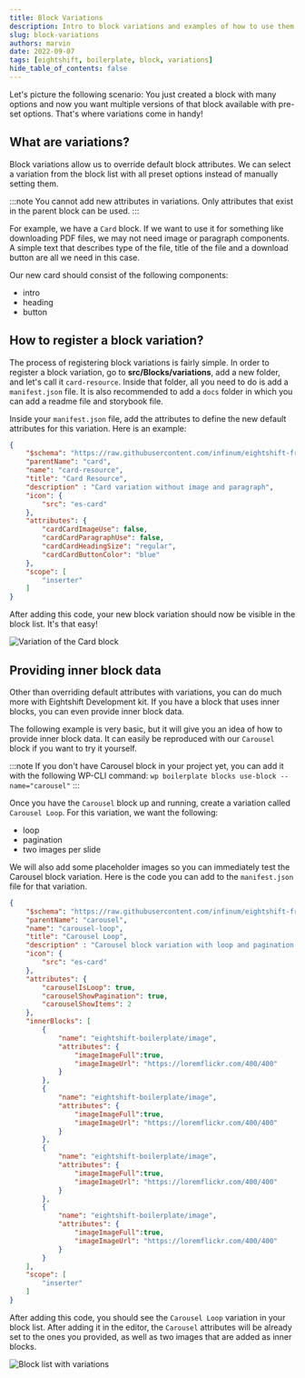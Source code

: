 ```yaml
---
title: Block Variations
description: Intro to block variations and examples of how to use them
slug: block-variations
authors: marvin
date: 2022-09-07
tags: [eightshift, boilerplate, block, variations]
hide_table_of_contents: false
---
```


Let's picture the following scenario: You just created a block with many options and now you want multiple versions of that block available with pre-set options. That's where variations come in handy!
<!--truncate-->

## What are variations?

Block variations allow us to override default block attributes. We can select a variation from the block list with all preset options instead of manually setting them.

:::note
You cannot add new attributes in variations. Only attributes that exist in the parent block can be used.
:::

For example, we have a `Card` block. If we want to use it for something like downloading PDF files, we may not need image or paragraph components. A simple text that describes type of the file, title of the file and a download button are all we need in this case.

Our new card should consist of the following components:
- intro
- heading
- button

## How to register a block variation?

The process of registering block variations is fairly simple. In order to register a block variation, go to **src/Blocks/variations**, add a new folder, and let's call it `card-resource`. Inside that folder, all you need to do is add a `manifest.json` file. It is also recommended to add a `docs` folder in which you can add a readme file and storybook file.

Inside your `manifest.json` file, add the attributes to define the new default attributes for this variation. Here is an example:

```json
{
	"$schema": "https://raw.githubusercontent.com/infinum/eightshift-frontend-libs/develop/schemas/variation.json",
	"parentName": "card",
	"name": "card-resource",
	"title": "Card Resource",
	"description" : "Card variation without image and paragraph",
	"icon": {
		"src": "es-card"
	},
	"attributes": {
		"cardCardImageUse": false,
		"cardCardParagraphUse": false,
		"cardCardHeadingSize": "regular",
		"cardCardButtonColor": "blue"
	},
	"scope": [
		"inserter"
	]
}
```

After adding this code, your new block variation should now be visible in the block list. It's that easy!

![Variation of the Card block](/img/blog/card-resource.webp)

## Providing inner block data
Other than overriding default attributes with variations, you can do much more with Eightshift Development kit. If you have a block that uses inner blocks, you can even provide inner block data.

The following example is very basic, but it will give you an idea of how to provide inner block data. It can easily be reproduced with our `Carousel` block if you want to try it yourself.

:::note
If you don't have Carousel block in your project yet, you can add it with the following WP-CLI command: `wp boilerplate blocks use-block --name="carousel"`
:::

Once you have the `Carousel` block up and running, create a variation called `Carousel Loop`. For this variation, we want the following:
- loop
- pagination
- two images per slide

We will also add some placeholder images so you can immediately test the Carousel block variation. Here is the code you can add to the `manifest.json` file for that variation.
```json
{
	"$schema": "https://raw.githubusercontent.com/infinum/eightshift-frontend-libs/develop/schemas/variation.json",
	"parentName": "carousel",
	"name": "carousel-loop",
	"title": "Carousel Loop",
	"description" : "Carousel block variation with loop and pagination enabled, along with multiple image blocks with placeholders. Displays two images per slide.",
	"icon": {
		"src": "es-card"
	},
	"attributes": {
		"carouselIsLoop": true,
		"carouselShowPagination": true,
		"carouselShowItems": 2
	},
	"innerBlocks": [
		{
			"name": "eightshift-boilerplate/image",
			"attributes": {
				"imageImageFull":true,
				"imageImageUrl": "https://loremflickr.com/400/400"
			}
		},
		{
			"name": "eightshift-boilerplate/image",
			"attributes": {
				"imageImageFull":true,
				"imageImageUrl": "https://loremflickr.com/400/400"
			}
		},
		{
			"name": "eightshift-boilerplate/image",
			"attributes": {
				"imageImageFull":true,
				"imageImageUrl": "https://loremflickr.com/400/400"
			}
		},
		{
			"name": "eightshift-boilerplate/image",
			"attributes": {
				"imageImageFull":true,
				"imageImageUrl": "https://loremflickr.com/400/400"
			}
		}
	],
	"scope": [
		"inserter"
	]
}
```

After adding this code, you should see the `Carousel Loop` variation in your block list. After adding it in the editor, the `Carousel` attributes will be already set to the ones you provided, as well as two images that are added as inner blocks.

![Block list with variations](/img/blog/block-list-variations.webp)
